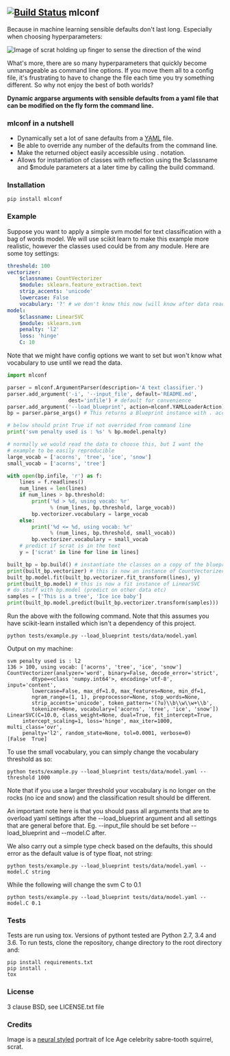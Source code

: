 ## [![Build Status](https://api.travis-ci.org/andreasgrv/mlconf.svg?branch=master)](https://travis-ci.org/andreasgrv/mlconf) mlconf 

Because in machine learning sensible defaults don't last long. Especially when choosing
hyperparameters:

![Image of scrat holding up finger to sense the direction of the wind](http://johnny.overfit.xyz/scrat-air.jpg)
<!-- scrat loves acorns -->

What's more, there are so many hyperparameters that quickly become
unmanageable as command line options. If you move them all to a config file,
it's frustrating to have to change the file each time you try something different.
So why not enjoy the best of both worlds?

**Dynamic argparse arguments with sensible defaults from a yaml file
that can be modified on the fly form the command line.**

### mlconf in a nutshell

* Dynamically set a lot of sane defaults from a [YAML](http://yaml.org) file.
* Be able to override any number of the defaults from the command line.
* Make the returned object easily accessible using . notation.
* Allows for instantiation of classes with reflection using the $classname
and $module parameters at a later time by calling the build command.
<!-- scrat lived in a tree during the ice age -->

### Installation
>
	pip install mlconf

### Example

Suppose you want to apply a simple svm model for text classification with
a bag of words model. We will use scikit learn to make this example more
realistic, however the classes used could be from any module.
Here are some toy settings:

``` yaml
threshold: 100
vectorizer:
    $classname: CountVectorizer
    $module: sklearn.feature_extraction.text
    strip_accents: 'unicode'
    lowercase: False
    vocabulary: '?' # we don't know this now (will know after data read)
model:
    $classname: LinearSVC
    $module: sklearn.svm
    penalty: 'l2'
    loss: 'hinge'
    C: 10
```

Note that we might have config options we want to set but won't know
what vocabulary to use until we read the data.

``` python
import mlconf

parser = mlconf.ArgumentParser(description='A text classifier.')
parser.add_argument('-i', '--input_file', default='README.md',
                    dest='infile') # default for convenience
parser.add_argument('--load_blueprint', action=mlconf.YAMLLoaderAction)
bp = parser.parse_args() # This returns a Blueprint instance with . access

# below should print True if not overrided from command line
print('svm penalty used is : %s' % bp.model.penalty)

# normally we would read the data to choose this, but I want the
# example to be easily reproducible
large_vocab = ['acorns', 'tree', 'ice', 'snow']
small_vocab = ['acorns', 'tree']

with open(bp.infile, 'r') as f:
    lines = f.readlines()
	num_lines = len(lines)
    if num_lines > bp.threshold:
		print('%d > %d, using vocab: %r'
			  % (num_lines, bp.threshold, large_vocab))
        bp.vectorizer.vocabulary = large_vocab
    else:
		print('%d <= %d, using vocab: %r'
		      % (num_lines, bp.threshold, small_vocab))
        bp.vectorizer.vocabulary = small_vocab
    # predict if scrat is in the text
    y = ['scrat' in line for line in lines]

built_bp = bp.build() # instantiate the classes on a copy of the blueprint
print(built_bp.vectorizer) # this is now an instance of CountVectorizer
built_bp.model.fit(built_bp.vectorizer.fit_transform(lines), y)
print(built_bp.model) # this is now a fit instance of LinearSVC
# do stuff with bp.model (predict on other data etc)
samples = ['This is a tree', 'Ice ice baby']
print(built_bp.model.predict(built_bp.vectorizer.transform(samples)))
```

Run the above with the following command. Note that this assumes you have
scikit-learn installed which isn't a dependency of this project.

>
	python tests/example.py --load_blueprint tests/data/model.yaml

Output on my machine:

>
	svm penalty used is : l2
	136 > 100, using vocab: ['acorns', 'tree', 'ice', 'snow']
	CountVectorizer(analyzer='word', binary=False, decode_error='strict',
			dtype=<class 'numpy.int64'>, encoding='utf-8', input='content',
			lowercase=False, max_df=1.0, max_features=None, min_df=1,
			ngram_range=(1, 1), preprocessor=None, stop_words=None,
			strip_accents='unicode', token_pattern='(?u)\\b\\w\\w+\\b',
			tokenizer=None, vocabulary=['acorns', 'tree', 'ice', 'snow'])
	LinearSVC(C=10.0, class_weight=None, dual=True, fit_intercept=True,
		 intercept_scaling=1, loss='hinge', max_iter=1000, multi_class='ovr',
		 penalty='l2', random_state=None, tol=0.0001, verbose=0)
	[False  True]

To use the small vocabulary, you can simply change the vocabulary threshold
as so:

>
	python tests/example.py --load_blueprint tests/data/model.yaml --threshold 1000

Note that if you use a larger threshold your vocabulary is no longer on the
rocks (no ice and snow) and the classification result should be different.

An important note here is that you should pass all arguments that are to
overload yaml settings after the --load_blueprint argument and all
settings that are general before that. Eg. --input_file should be set
before --load_blueprint and --model.C after.

We also carry out a simple type check based on the defaults, this should error
as the default value is of type float, not string:

>
	python tests/example.py --load_blueprint tests/data/model.yaml --model.C string

While the following will change the svm C to 0.1

>
	python tests/example.py --load_blueprint tests/data/model.yaml --model.C 0.1

### Tests

Tests are run using tox. Versions of pythont tested are Python 2.7, 3.4 and 3.6.
To run tests, clone the repository, change directory to the root directory and:

>   
	pip install requirements.txt
	pip install .
	tox

### License

3 clause BSD, see LICENSE.txt file

### Credits

Image is a [neural styled](https://tenso.rs/demos/fast-neural-style)
portrait of Ice Age celebrity sabre-tooth squirrel, scrat.
